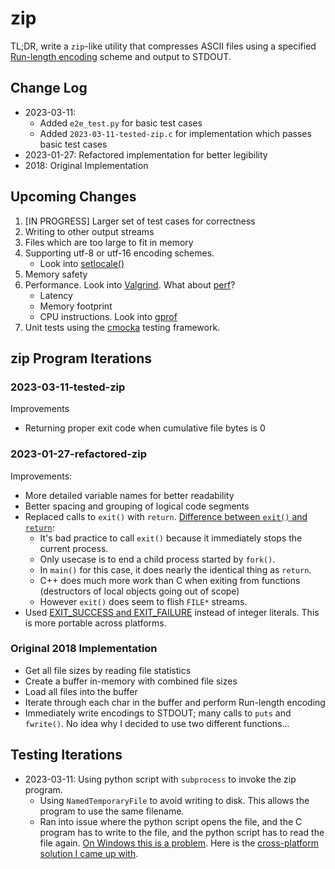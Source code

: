 # zip

TL;DR, write a `zip`-like utility that compresses ASCII files using a specified [Run-length encoding](https://en.wikipedia.org/wiki/Run-length_encoding) scheme and output to STDOUT.

## Change Log
- 2023-03-11: 
  - Added `e2e_test.py` for basic test cases
  - Added `2023-03-11-tested-zip.c` for implementation which passes basic test cases
- 2023-01-27: Refactored implementation for better legibility
- 2018: Original Implementation

## Upcoming Changes

1. [IN PROGRESS] Larger set of test cases for correctness
2. Writing to other output streams
3. Files which are too large to fit in memory
4. Supporting utf-8 or utf-16 encoding schemes. 
   - Look into [setlocale()](https://en.cppreference.com/w/c/locale/setlocale)
5. Memory safety
6. Performance. Look into [Valgrind](https://valgrind.org/). What about [perf](https://perf.wiki.kernel.org/index.php/Tutorial)?
   - Latency
   - Memory footprint
   - CPU instructions. Look into [gprof](https://sourceware.org/binutils/docs-2.37/gprof/index.html)
7. Unit tests using the [cmocka](https://cmocka.org/) testing framework.

## zip Program Iterations

### 2023-03-11-tested-zip

Improvements
- Returning proper exit code when cumulative file bytes is 0

### 2023-01-27-refactored-zip

Improvements:
- More detailed variable names for better readability
- Better spacing and grouping of logical code segments
- Replaced calls to `exit()` with `return`. [Difference between `exit()` and `return`](https://stackoverflow.com/questions/3463551/what-is-the-difference-between-exit-and-return):
  - It's bad practice to call `exit()` because it immediately stops the current process.
  - Only usecase is to end a child process started by `fork()`.
  - In `main()` for this case, it does nearly the identical thing as `return`.
  - C++ does much more work than C when exiting from functions (destructors of local objects going out of scope)
  - However `exit()` does seem to flish `FILE*` streams.
- Used [EXIT_SUCCESS and EXIT_FAILURE](https://en.cppreference.com/w/c/program/EXIT_status) instead of integer literals. This is more portable across platforms.

### Original 2018 Implementation

- Get all file sizes by reading file statistics
- Create a buffer in-memory with combined file sizes
- Load all files into the buffer
- Iterate through each char in the buffer and perform Run-length encoding
- Immediately write encodings to STDOUT; many calls to `puts` and `fwrite()`. No idea why I decided to use two different functions...

## Testing Iterations

- 2023-03-11: Using python script with `subprocess` to invoke the zip program. 
  - Using `NamedTemporaryFile` to avoid writing to disk. This allows the program to use the same filename.
  - Ran into issue where the python script opens the file, and the C program has to write to the file, and the python script has to read the file again. [On Windows this is a problem](https://docs.python.org/3/library/tempfile.html#tempfile.NamedTemporaryFile). Here is the [cross-platform solution I came up with](https://stackoverflow.com/questions/15169101/how-to-create-a-temporary-file-that-can-be-read-by-a-subprocess/15235559#15235559).
